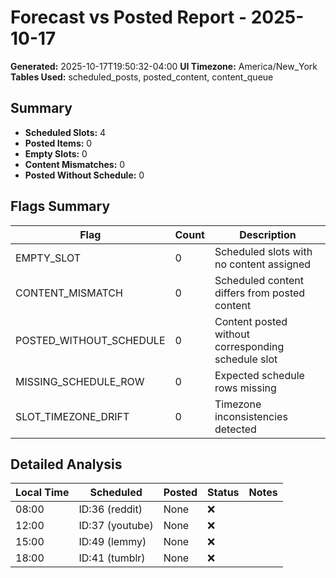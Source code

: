 # Forecast vs Posted Report - 2025-10-17

**Generated:** 2025-10-17T19:50:32-04:00
**UI Timezone:** America/New_York
**Tables Used:** scheduled_posts, posted_content, content_queue

## Summary

- **Scheduled Slots:** 4
- **Posted Items:** 0
- **Empty Slots:** 0
- **Content Mismatches:** 0
- **Posted Without Schedule:** 0

## Flags Summary

| Flag | Count | Description |
|------|-------|-------------|
| EMPTY_SLOT | 0 | Scheduled slots with no content assigned |
| CONTENT_MISMATCH | 0 | Scheduled content differs from posted content |
| POSTED_WITHOUT_SCHEDULE | 0 | Content posted without corresponding schedule slot |
| MISSING_SCHEDULE_ROW | 0 | Expected schedule rows missing |
| SLOT_TIMEZONE_DRIFT | 0 | Timezone inconsistencies detected |

## Detailed Analysis

| Local Time | Scheduled | Posted | Status | Notes |
|------------|-----------|--------|--------|---------|
| 08:00 | ID:36 (reddit) | None | ❌ |  |
| 12:00 | ID:37 (youtube) | None | ❌ |  |
| 15:00 | ID:49 (lemmy) | None | ❌ |  |
| 18:00 | ID:41 (tumblr) | None | ❌ |  |
